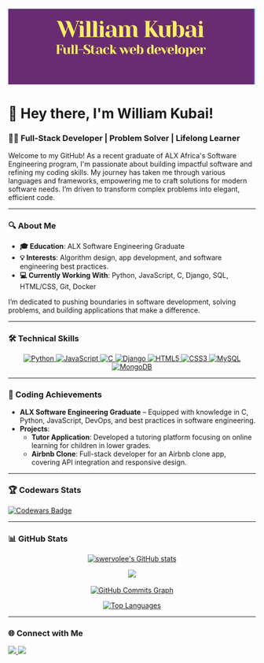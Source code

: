 ![my Background](./background_cover.png)
# 🌌 Hey there, I'm William Kubai!

### 👨‍💻 Full-Stack Developer | Problem Solver | Lifelong Learner

Welcome to my GitHub! As a recent graduate of ALX Africa's Software Engineering program, I'm passionate about building impactful software and refining my coding skills. My journey has taken me through various languages and frameworks, empowering me to craft solutions for modern software needs. I’m driven to transform complex problems into elegant, efficient code.

---

### 🔍 About Me
- **🎓 Education**: ALX Software Engineering Graduate
- **💡 Interests**: Algorithm design, app development, and software engineering best practices.
- **💻 Currently Working With**: Python, JavaScript, C, Django, SQL, HTML/CSS, Git, Docker

I’m dedicated to pushing boundaries in software development, solving problems, and building applications that make a difference.

---

### 🛠️ Technical Skills

<p align="center">
    <a href="https://www.python.org/" target="_blank" rel="noreferrer">
        <img src="https://raw.githubusercontent.com/danielcranney/readme-generator/main/public/icons/skills/python-colored.svg" width="40" height="40" alt="Python" />
    </a>
    <a href="https://developer.mozilla.org/en-US/docs/Web/JavaScript" target="_blank" rel="noreferrer">
        <img src="https://raw.githubusercontent.com/danielcranney/readme-generator/main/public/icons/skills/javascript-colored.svg" width="40" height="40" alt="JavaScript" />
    </a>
    <a href="https://docs.microsoft.com/en-us/cpp/?view=msvc-170" target="_blank" rel="noreferrer">
        <img src="https://raw.githubusercontent.com/danielcranney/readme-generator/main/public/icons/skills/c-colored.svg" width="40" height="40" alt="C" />
    </a>
    <a href="https://www.djangoproject.com/" target="_blank" rel="noreferrer">
        <img src="https://raw.githubusercontent.com/danielcranney/readme-generator/main/public/icons/skills/django-colored.svg" width="40" height="40" alt="Django" />
    </a>
    <a href="https://developer.mozilla.org/en-US/docs/Web/HTML" target="_blank" rel="noreferrer">
        <img src="https://raw.githubusercontent.com/danielcranney/readme-generator/main/public/icons/skills/html5-colored.svg" width="40" height="40" alt="HTML5" />
    </a>
    <a href="https://developer.mozilla.org/en-US/docs/Web/CSS" target="_blank" rel="noreferrer">
        <img src="https://raw.githubusercontent.com/danielcranney/readme-generator/main/public/icons/skills/css3-colored.svg" width="40" height="40" alt="CSS3" />
    </a>
    <a href="https://www.mysql.com/" target="_blank" rel="noreferrer">
        <img src="https://raw.githubusercontent.com/danielcranney/readme-generator/main/public/icons/skills/mysql-colored.svg" width="40" height="40" alt="MySQL" />
    </a>
    <a href="https://www.mongodb.com/" target="_blank" rel="noreferrer">
        <img src="https://raw.githubusercontent.com/danielcranney/readme-generator/main/public/icons/skills/mongodb-colored.svg" width="40" height="40" alt="MongoDB" />
    </a>
</p>

---

### 🌟 Coding Achievements
- **ALX Software Engineering Graduate** – Equipped with knowledge in C, Python, JavaScript, DevOps, and best practices in software engineering.
- **Projects**:
  - **Tutor Application**: Developed a tutoring platform focusing on online learning for children in lower grades.
  - **Airbnb Clone**: Full-stack developer for an Airbnb clone app, covering API integration and responsive design.

---

### 🏆 Codewars Stats

[![Codewars Badge](https://www.codewars.com/users/swervolee/badges/large)](https://www.codewars.com/users/swervolee)

---

### 📊 GitHub Stats

<p align="center">
    <a href="http://www.github.com/swervolee">
        <img src="https://github-readme-stats.vercel.app/api?username=swervolee&show_icons=true&title_color=6D28D9&text_color=ffffff&icon_color=10B981&bg_color=1A1B27&hide_border=true" alt="swervolee's GitHub stats" />
    </a>
</p>
<p align="center">
    <a href="http://www.github.com/swervolee">
        <img src="https://github-readme-streak-stats.herokuapp.com/?user=swervolee&stroke=ffffff&background=1A1B27&ring=6D28D9&fire=10B981&currStreakNum=ffffff&currStreakLabel=6D28D9&sideNums=ffffff&sideLabels=ffffff&dates=ffffff&hide_border=true" />
    </a>
</p>
<p align="center">
    <a href="http://www.github.com/swervolee">
        <img src="https://github-readme-activity-graph.cyclic.app/graph?username=swervolee&bg_color=1A1B27&color=10B981&line=6D28D9&point=ffffff&area_color=3B4252&area=true&hide_border=true&custom_title=GitHub%20Commits%20Graph" alt="GitHub Commits Graph" />
    </a>
</p>
<p align="center">
    <a href="https://github.com/swervolee">
        <img src="https://github-readme-stats.vercel.app/api/top-langs/?username=swervolee&langs_count=10&title_color=6D28D9&text_color=ffffff&icon_color=10B981&bg_color=1A1B27&hide_border=true&locale=en&custom_title=Top%20Languages" alt="Top Languages" />
    </a>
</p>

---

### 🌐 Connect with Me
<p align="left">
    <a href="https://www.github.com/swervolee" target="_blank" rel="noreferrer">
        <img src="https://img.shields.io/github/followers/swervolee?logo=github&style=for-the-badge&color=10B981&labelColor=1A1B27" />
    </a>
    <a href="https://www.twitter.com/williamkubai2" target="_blank" rel="noreferrer">
        <img src="https://img.shields.io/twitter/follow/williamkubai2?logo=twitter&style=for-the-badge&color=10B981&labelColor=1A1B27" />
    </a>
</p>

